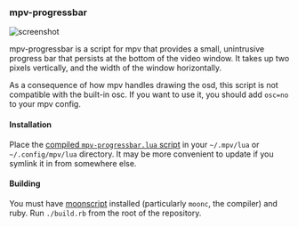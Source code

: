 ### mpv-progressbar

![screenshot][sshot]

mpv-progressbar is a script for mpv that provides a small, unintrusive
progress bar that persists at the bottom of the video window. It takes
up two pixels vertically, and the width of the window horizontally.

As a consequence of how mpv handles drawing the osd, this script is not
compatible with the built-in osc. If you want to use it, you should add
`osc=no` to your mpv config.

#### Installation

Place the [compiled `mpv-progressbar.lua` script][build] in your `~/.mpv/lua` or
`~/.config/mpv/lua` directory. It may be more convenient to update if
you symlink it in from somewhere else.

#### Building

You must have [moonscript][moonscript] installed (particularly `moonc`,
the compiler) and ruby. Run `./build.rb` from the root of the
repository.

[sshot]: https://github.com/torque/mpv-progressbar/raw/images/shot.png
[build]: https://raw.githubusercontent.com/torque/mpv-progressbar/build/mpv-progressbar.lua
[moonscript]: http://moonscript.org
